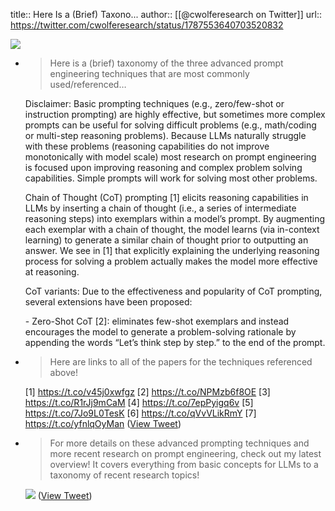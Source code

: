 title:: Here Is a (Brief) Taxono...
author:: [[@cwolferesearch on Twitter]]
url:: https://twitter.com/cwolferesearch/status/1787553640703520832

![](https://pbs.twimg.com/profile_images/1715212547215802368/tqxfSqh3.jpg)

- > Here is a (brief) taxonomy of the three advanced prompt engineering techniques that are most commonly used/referenced…
  
  Disclaimer: Basic prompting techniques (e.g., zero/few-shot or instruction prompting) are highly effective, but sometimes more complex prompts can be useful for solving difficult problems (e.g., math/coding or multi-step reasoning problems). Because LLMs naturally struggle with these problems (reasoning capabilities do not improve monotonically with model scale) most research on prompt engineering is focused upon improving reasoning and complex problem solving capabilities. Simple prompts will work for solving most other problems.
  
  Chain of Thought (CoT) prompting [1] elicits reasoning capabilities in LLMs by inserting a chain of thought (i.e., a series of intermediate reasoning steps) into exemplars within a model’s prompt. By augmenting each exemplar with a chain of thought, the model learns (via in-context learning) to generate a similar chain of thought prior to outputting an answer. We see in [1] that explicitly explaining the underlying reasoning process for solving a problem actually makes the model more effective at reasoning.
  
  CoT variants: Due to the effectiveness and popularity of CoT prompting, several extensions have been proposed:
  
  \- Zero-Shot CoT [2]: eliminates few-shot exemplars and instead encourages the model to generate a problem-solving rationale by appending the words “Let’s think step by step.” to the end of the prompt.
- > Here are links to all of the papers for the techniques referenced above!
  
  [1] https://t.co/v45j0xwfgz
  [2] https://t.co/NPMzb6f8OE
  [3] https://t.co/R1rJj9mCaM
  [4] https://t.co/7epPyigq6v
  [5] https://t.co/7Jo9L0TesK 
  [6] https://t.co/qVvVLikRmY
  [7] https://t.co/yfnlqOyMan ([View Tweet](https://twitter.com/cwolferesearch/status/1787554287263871086))
- > For more details on these advanced prompting techniques and more recent research on prompt engineering, check out my latest overview! It covers everything from basic concepts for LLMs to a taxonomy of recent research topics! 
  
  ![](https://pbs.twimg.com/media/GM6rdoiW8AAZR5s.jpg) ([View Tweet](https://twitter.com/cwolferesearch/status/1787554635818930308))